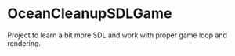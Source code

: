 # OceanCleanupSDLGame
Project to learn a bit more SDL and work with proper game loop and rendering.
